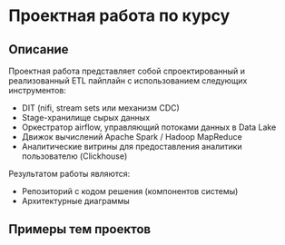 # Проектная работа по курсу

## Описание
Проектная работа представляет собой спроектированный и реализованный ETL пайплайн с использованием
следующих инструментов:
- DIT (nifi, stream sets или механизм CDC)
- Stage-хранилище сырых данных
- Оркестратор airflow, управляющий потоками данных в Data Lake
- Движок вычислений Apache Spark / Hadoop MapReduce
- Аналитические витрины для предоставления аналитики пользователю (Clickhouse)

Результатом работы являются:
- Репозиторий с кодом решения (компонентов системы)
- Архитектурные диаграммы

## Примеры тем проектов

